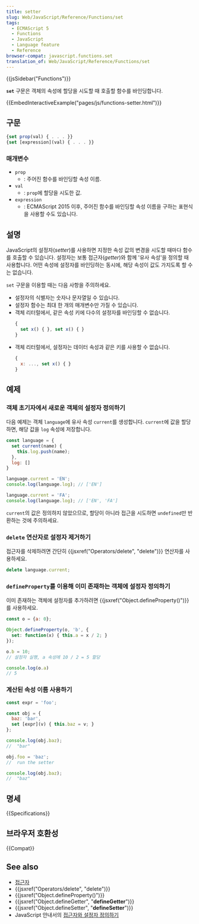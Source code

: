 ```yaml
---
title: setter
slug: Web/JavaScript/Reference/Functions/set
tags:
  - ECMAScript 5
  - Functions
  - JavaScript
  - Language feature
  - Reference
browser-compat: javascript.functions.set
translation_of: Web/JavaScript/Reference/Functions/set
---
```

{{jsSidebar("Functions")}}

**`set`** 구문은 객체의 속성에 할당을 시도할 때 호출할 함수를 바인딩합니다.

{{EmbedInteractiveExample("pages/js/functions-setter.html")}}

## 구문

```js
{set prop(val) { . . . }}
{set [expression](val) { . . . }}
```

### 매개변수

- `prop`
  - : 주어진 함수를 바인딩할 속성 이름.
- `val`
  - : `prop`에 할당을 시도한 값.
- `expression`
  - : ECMAScript 2015 이후, 주어진 함수를 바인딩할 속성 이름을 구하는 표현식을 사용할 수도 있습니다.

## 설명

JavaScript의 설정자(_setter_)를 사용하면 지정한 속성 값의 변경을 시도할 때마다 함수를 호출할 수 있습니다. 설정자는 보통 접근자(_getter_)와 함께 '유사 속성'을 정의할 때 사용합니다. 어떤 속성에 설정자를 바인딩하는 동시에, 해당 속성이 값도 가지도록 할 수는 없습니다.

`set` 구문을 이용할 때는 다음 사항을 주의하세요.

- 설정자의 식별자는 숫자나 문자열일 수 있습니다.
- 설정자 함수는 최대 한 개의 매개변수만 가질 수 있습니다.
- 객체 리터럴에서, 같은 속성 키에 다수의 설정자를 바인딩할 수 없습니다.
  ```js example-bad
  {
    set x() { }, set x() { }
  }
  ```
- 객체 리터럴에서, 설정자는 데이터 속성과 같은 키를 사용할 수 없습니다.
  ```js example-bad
  {
    x: ..., set x() { }
  }
  ```

## 예제

### 객체 초기자에서 새로운 객체의 설정자 정의하기

다음 예제는 객체 `language`에 유사 속성 `current`를 생성합니다. `current`에 값을 할당하면, 해당 값을 `log` 속성에 저장합니다.

```js
const language = {
  set current(name) {
    this.log.push(name);
  },
  log: []
}

language.current = 'EN';
console.log(language.log); // ['EN']

language.current = 'FA';
console.log(language.log); // ['EN', 'FA']
```

`current`의 값은 정의하지 않았으므로, 할당이 아니라 접근을 시도하면 `undefined`만 반환하는 것에 주의하세요.

### `delete` 연산자로 설정자 제거하기

접근자를 삭제하려면 간단히 {{jsxref("Operators/delete", "delete")}} 연산자를 사용하세요.

```js
delete language.current;
```

### `defineProperty`를 이용해 이미 존재하는 객체에 설정자 정의하기

이미 존재하는 객체에 설정자를 추가하려면 {{jsxref("Object.defineProperty()")}}를 사용하세요.

```js
const o = {a: 0};

Object.defineProperty(o, 'b', {
  set: function(x) { this.a = x / 2; }
});

o.b = 10;
// 설정자 실행, a 속성에 10 / 2 = 5 할당

console.log(o.a)
// 5
```

### 계산된 속성 이름 사용하기

```js
const expr = 'foo';

const obj = {
  baz: 'bar',
  set [expr](v) { this.baz = v; }
};

console.log(obj.baz);
//  "bar"

obj.foo = 'baz';
//  run the setter

console.log(obj.baz);
//  "baz"
```
## 명세

{{Specifications}}

## 브라우저 호환성

{{Compat}}

## See also

- [접근자](/ko/docs/Web/JavaScript/Reference/Functions/get)
- {{jsxref("Operators/delete", "delete")}}
- {{jsxref("Object.defineProperty()")}}
- {{jsxref("Object.defineGetter", "__defineGetter__")}}
- {{jsxref("Object.defineSetter", "__defineSetter__")}}
- JavaScript 안내서의 [접근자와 설정자 정의하기](/ko/docs/Web/JavaScript/Guide/Working_with_Objects#Defining_getters_and_setters)
